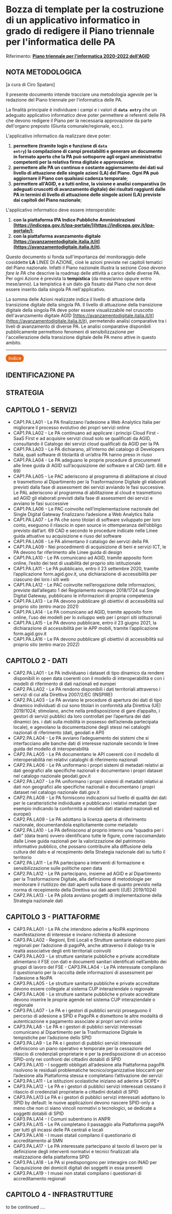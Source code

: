 # Bozza di template per la costruzione di un applicativo informatico in grado di redigere il Piano triennale per l'informatica delle PA

Riferimento: [**Piano triennale per l'informatica 2020-2022 dell'AGID**](https://docs.italia.it/italia/piano-triennale-ict/pianotriennale-ict-doc/it/2020-2022)

<p></p>

## NOTA METODOLOGICA
[a cura di Ciro Spataro]

Il presente documento intende tracciare una metodologia agevole per la redazione del Piano triennale per l'informatica delle PA. 

La finalità principale è individuare i campi e i valori di <code>**data entry**</code> che un adeguato applicativo informatico deve poter permettere ai referenti delle PA che devono redigere il Piano per la necessaria approvazione da parte dell'organo preposto (Giunta comunale/regionale, ecc.). 

L'applicativo informatico da realizzare deve poter:
    
   1. **permettere (tramite login  e funzione di <code>data entry</code>) la compilazione di campi prestabiliti e generare un documento in formato aperto che la PA può sottoporre agli organi amministrativi competenti per la relativa firma digitale e approvazione**;
   2. **permettere alle PA un continuo e costante aggiornamento dei dati sul livello di attuazione delle singole azioni (LA) del Piano. Ogni PA può aggiornare il Piano con qualsiasi cadenza temporale**;
   3. **permettere all'AGID, e a tutti online, la visione e analisi comparativa (in adeguati cruscotti di avanzamento digitale) dei risultati raggiunti dalle PA in termini di livello di attuazione delle singole azioni (LA) previste dai capitoli del Piano nazionale**;

L'applicativo informatico deve essere interoperabile:

   1. **con la piattaforma IPA Indice Pubbliche Amministrazioni [https://indicepa.gov.it/ipa-portale/](https://indicepa.gov.it/ipa-portale/)**; 
   2. **con la piattaforma avanzamento digitale [https://avanzamentodigitale.italia.it/it](https://avanzamentodigitale.italia.it/it)**.


Questo documento si fonda sull'importanza del monitoraggio delle cosiddette **LA** LINEE DI AZIONE, cioè le azioni previste nei capitoli tematici del Piano nazionale. Infatti il Piano nazionale illustra la sezione _Cosa devono fare le PA_ che descrive la roadmap delle attività a carico delle diverse PA. Per ogni Azione è prevista la **tempistica** (da mese/anno oppure entro mese/anno). La tempistica è un dato già fissato dal Piano che non deve essere inserito dalla singola PA nell'applicativo. 

La somma delle Azioni realizzate indica il livello di attuazione della transizione digitale della singola PA. Il livello di attuazione della transizione digitale della singola PA deve poter essere visualizzabile nel cruscotto dell'avanzamento digitale AGID [https://avanzamentodigitale.italia.it/it](https://avanzamentodigitale.italia.it/it), permetendo analisi comparative tra i liveli di avanzamento di diverse PA. Le analisi comparative disponibili pubblicamente permettono fenomeni di sensibilizzazione per l'accellerazione della transizione digitale delle PA meno attive in questo ambito.

<p></p>

---

<p><span style="background-color: #e86514; color: #ffffff; display: inline-block; padding: 3px 8px; border-radius: 10px;">Indice</span> </p>

## IDENTIFICAZIONE PA

## STRATEGIA

## CAPITOLO 1 - SERVIZI
    
- CAP1.PA.LA01 - Le PA finalizzano l’adesione a Web Analytics Italia per migliorare il processo evolutivo dei propri servizi online
- CAP1.PA.LA02 - Le PA continuano ad applicare i principi Cloud First - SaaS First e ad acquisire servizi cloud solo se qualificati da AGID, consultando il Catalogo dei servizi cloud qualificati da AGID per la PA
- CAP1.PA.LA03 - Le PA dichiarano, all’interno del catalogo di Developers Italia, quali software di titolarità di un’altra PA hanno preso in riuso
- CAP1.PA.LA04 - Le PA adeguano le proprie procedure di procurement alle linee guida di AGID sull’acquisizione del software e al CAD (artt. 68 e 69)
- CAP1.PA.LA05 - Le PAC aderiscono al programma di abilitazione al cloud e trasmettono al Dipartimento per la Trasformazione Digitale gli elaborati previsti dalla fase di assessment dei servizi avviando le fasi successive. Le PAL aderiscono al programma di abilitazione al cloud e trasmettono ad AGID gli elaborati previsti dalla fase di assessment dei servizi e avviano le fasi successive
- CAP1.PA.LA06 - Le PAC coinvolte nell’implementazione nazionale del Single Digital Gateway finalizzano l’adesione a Web Analytics Italia
- CAP1.PA.LA07 - Le PA che sono titolari di software sviluppato per loro conto, eseguono il rilascio in open source in ottemperanza dell’obbligo previsto dall’art. 69 CAD e secondo le procedure indicate nelle Linee guida attuative su acquisizione e riuso del software
- CAP1.PA.LA08 - Le PA alimentano il catalogo dei servizi della PA
- CAP1.PA.LA09 - Nei procedimenti di acquisizione di beni e servizi ICT, le PA devono far riferimento alle Linee guida di design 
- CAP1.PA.LA10 -  Le PA comunicano ad AGID, tramite apposito form online, l’esito dei test di usabilità del proprio sito istituzionale
- CAP1.PA.LA11 - Le PA pubblicano, entro il 23 settembre 2020, tramite l’applicazione form.agid.gov.it, una dichiarazione di accessibilità per ciascuno dei loro i siti web
- CAP1.PA.LA12 - Le PAC coinvolte nell’erogazione delle informazioni, previste dall’allegato 1 del Regolamento europeo 2018/1724 sul Single Digital Gateway, pubblicano le informazioni di propria competenza
- CAP1.PA.LA13 - Le PA devono pubblicare gli obiettivi di accessibilità sul proprio sito (entro marzo 2021)
- CAP1.PA.LA14 - Le PA comunicano ad AGID, tramite apposito form online, l’uso dei modelli per lo sviluppo web per i propri siti istituzionali
- CAP1.PA.LA15 - Le PA devono pubblicare, entro il 23 giugno 2021, la dichiarazione di accessibilità per le APP mobili, tramite l’applicazione form.agid.gov.it 
- CAP1.PA.LA16 - Le PA devono pubblicare gli obiettivi di accessibilità sul proprio sito (entro marzo 2022)

## CAPITOLO 2 - DATI

- CAP2.PA.LA01 - Le PA individuano i dataset di tipo dinamico da rendere disponibili in open data coerenti con il modello di interoperabilità e con i modelli di riferimento di dati nazionali ed europei
- CAP2.PA.LA02 - Le PA rendono disponibili i dati territoriali attraverso i servizi di cui alla Direttiva 2007/2/EC (INSPIRE)
- CAP2.PA.LA03 - Le PA avviano le procedure di apertura dei dati di tipo dinamico individuati di cui sono titolari in conformità alla Direttiva (UE) 2019/1024; stimolano, anche nella predisposizione di gare d’appalto, i gestori di servizi pubblici da loro controllati per l’apertura dei dati dinamici (es. i dati sulla mobilità in possesso dell’azienda partecipata locale), e agevolano la documentazione degli stessi nei cataloghi nazionali di riferimento (dati, geodati e API)
- CAP2.PA.LA04 - Le PA avviano l’adeguamento dei sistemi che si interfacciano alle banche dati di interesse nazionale secondo le linee guida del modello di interoperabilità 
- CAP2.PA.LA05 - Le PA documentano le API coerenti con il modello di interoperabilità nei relativi cataloghi di riferimento nazionali
- CAP2.PA.LA06 - Le PA uniformano i propri sistemi di metadati relativi ai dati geografici alle specifiche nazionali e documentano i propri dataset nel catalogo nazionale geodati.gov.it
- CAP2.PA.LA07 - Le PA uniformano i propri sistemi di metadati relativi ai dati non geografici alle specifiche nazionali e documentano i propri dataset nel catalogo nazionale dati.gov.it 
- CAP2.PA.LA08 - Le PA forniscono indicazioni sul livello di qualità dei dati per le caratteristiche individuate e pubblicano i relativi metadati (per esempio indicando la conformità ai modelli dati standard nazionali ed europei)
- CAP2.PA.LA09 - Le PA adottano la licenza aperta di riferimento nazionale, documentandola esplicitamente come metadato
- CAP2.PA.LA10 - Le PA definiscono al proprio interno una “squadra per i dati” (data team) ovvero identificano tutte le figure, come raccomandato dalle Linee guida nazionali per la valorizzazione del patrimonio informativo pubblico, che possano contribuire alla diffusione della cultura del dato e al recepimento della Strategia nazionale dati su tutto il territorio
- CAP2.PA.LA11 - Le PA partecipano a interventi di formazione e sensibilizzazione sulle politiche open data 
- CAP2.PA.LA12 - Le PA partecipano, insieme ad AGID e al Dipartimento per la Trasformazione Digitale, alla definizione di metodologie per monitorare il riutilizzo dei dati aperti sulla base di quanto previsto nella norma di recepimento della Direttiva sui dati aperti ((UE) 2019/1024)
- CAP2.PA.LA13 - Le PA pilota avviano progetti di implementazione della Strategia nazionale dati 


## CAPITOLO 3 - PIATTAFORME

- CAP3.PA.LA01 - Le PA che intendono aderire a NoiPA esprimono manifestazione di interesse e inviano richiesta di adesione 
- CAP3.PA.LA02 - Regioni, Enti Locali e Strutture sanitarie elaborano piani regionali per l’adozione di pagoPA, anche attraverso il dialogo tra le realtà associative degli enti territoriali coinvolti 
- CAP3.PA.LA03 - Le strutture sanitarie pubbliche e private accreditate alimentano il FSE con dati e documenti sanitari identificati nell’ambito dei gruppi di lavoro del FSE - CAP3.PA.LA04 - Le PA interessate compilano il questionario per la raccolta delle informazioni di assessment per l’adesione a NoiPA 
- CAP3.PA.LA05 - Le strutture sanitarie pubbliche e private accreditate devono essere collegate al sistema CUP interaziendale o regionale 
- CAP3.PA.LA06 - Le strutture sanitarie pubbliche e private accreditate devono inserire le proprie agende nel sistema CUP interaziendale o regionale 
- CAP3.PA.LA07 - Le PA e i gestori di pubblici servizi proseguono il percorso di adesione a SPID e PagoPA e dismettono le altre modalità di autenticazione e pagamento associate ai propri servizi online 
- CAP3.PA.LA8 - Le PA e i gestori di pubblici servizi interessati comunicano al Dipartimento per la Trasformazione Digitale le tempistiche per l’adozione dello SPID  
- CAP3.PA.LA9 - Le PA e i gestori di pubblici servizi interessati definiscono un piano operativo e temporale per la cessazione del rilascio di credenziali proprietarie e per la predisposizione di un accesso SPID-only nei confronti dei cittadini dotabili di SPID 
- CAP3.PA.LA10 - I soggetti obbligati all’adesione alla Piattaforma pagoPA risolvono le residuali problematiche tecnico/organizzative bloccanti per l’adesione alla Piattaforma stessa e completano l’attivazione dei servizi 
- CAP3.PA.LA11 - Le istituzioni scolastiche iniziano ad aderire a SIOPE+
- CAP3.PA.LA12 - Le PA e i gestori di pubblici servizi interessati cessano il rilascio di credenziali proprietarie a cittadini dotabili di SPID 
- CAP3.PA.LA13 Le PA e i gestori di pubblici servizi interessati adottano lo SPID by default: le nuove applicazioni devono nascere SPID-only a meno che non ci siano vincoli normativi o tecnologici, se dedicate a soggetti dotabili di SPID 
- CAP3.PA.LA14 - I Comuni subentrano in ANPR 
- CAP3.PA.LA15 - Le PA completano il passaggio alla Piattaforma pagoPA per tutti gli incassi delle PA centrali e locali 
- CAP3.PA.LA16 - I musei statali compilano il questionario di accreditamento al SMN 
- CAP3.PA.LA17 - Le PA interessate partecipano al tavolo di lavoro per la definizione degli interventi normativi e tecnici finalizzati alla realizzazione della piattaforma SPID 
- CAP3.PA.LA18 - Le PA si predispongono per interagire con INAD per l’acquisizione dei domicili digitali dei soggetti in essa presenti 
- CAP3.PA.LA19 - I musei non statali compilano i questionari di accreditamento regionali 


## CAPITOLO 4 - INFRASTRUTTURE

to be continued ....
